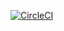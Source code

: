 [![CircleCI](https://circleci.com/gh/mandric/omi-automation-sandbox.svg?style=svg)](https://circleci.com/gh/mandric/omi-automation-sandbox)
